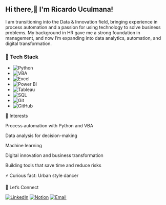 ## Hi there,👋 I'm Ricardo Uculmana!

I am transitioning into the Data & Innovation field, bringing experience in process automation and a passion for using technology to solve business problems. My background in HR gave me a strong foundation in management, and now I’m expanding into data analytics, automation, and digital transformation.

### 🔧 Tech Stack

- ![Python](https://img.shields.io/badge/Python-3776AB?logo=python&logoColor=white)  
- ![VBA](https://img.shields.io/badge/VBA-217346?logo=microsoft-excel&logoColor=white)  
- ![Excel](https://img.shields.io/badge/Excel-217346?logo=microsoft-excel&logoColor=white)  
- ![Power BI](https://img.shields.io/badge/PowerBI-F2C811?logo=powerbi&logoColor=black)  
- ![Tableau](https://img.shields.io/badge/Tableau-E97627?logo=tableau&logoColor=white)  
- ![SQL](https://img.shields.io/badge/SQL-003B57?logo=database&logoColor=white)  
- ![Git](https://img.shields.io/badge/Git-F05032?logo=git&logoColor=white)  
- ![GitHub](https://img.shields.io/badge/GitHub-181717?logo=github&logoColor=white)


📌 Interests

Process automation with Python and VBA

Data analysis for decision-making

Machine learning

Digital innovation and business transformation

Building tools that save time and reduce risks

⚡ Curious fact:
Urban style dancer

🤝 Let’s Connect


[![LinkedIn](https://img.shields.io/badge/LinkedIn-blue?logo=linkedin&logoColor=white)]([https://www.linkedin.com/in/TU_USUARIO/](https://www.linkedin.com/in/ricardouculmanaquispe/)) [![Notion](https://img.shields.io/badge/Notion-000000?logo=notion&logoColor=white)]([https://TU_URL_DE_NOTION](https://www.notion.so/Portfolio-de-proyectos-222662e8c9dc80ae9b68d1d797ae0afc?p=222662e8c9dc81eb9c91facfa65f77c7&pm=c)) [![Email](https://img.shields.io/badge/Email-D14836?logo=gmail&logoColor=white)](mailto:rfuculmana@gmail.com)

<!--
**Merlin2098/Merlin2098** is a ✨ _special_ ✨ repository because its `README.md` (this file) appears on your GitHub profile.

Here are some ideas to get you started:

- 🔭 I’m currently working on ...
- 🌱 I’m currently learning ...
- 👯 I’m looking to collaborate on ...
- 🤔 I’m looking for help with ...
- 💬 Ask me about ...
- 📫 How to reach me: ...
- 😄 Pronouns: ...
- ⚡ Fun fact: ...
-->
